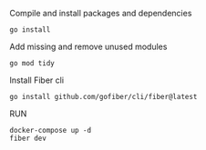 Compile and install packages and dependencies
```
go install
```

Add missing and remove unused modules
```
go mod tidy
```

Install Fiber cli
```
go install github.com/gofiber/cli/fiber@latest
```

RUN
```
docker-compose up -d
fiber dev
```